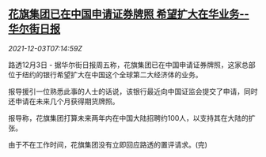 <!--1638516663000-->
[花旗集团已在中国申请证券牌照 希望扩大在华业务--华尔街日报](https://cn.reuters.com/article/citigroup-china-securities-license-wsj-1-idCNKBS2II0HA)
------

<div><i>2021-12-03T07:14:59Z</i></div><p>路透12月3日 - 据华尔街日报周五称，花旗集团已在中国申请证券牌照，这家总部位于纽约的银行希望扩大在中国这个全球第二大经济体的业务。</p><p>报导援引一位熟悉此事的人士的话说，该银行最近向中国证监会提交了申请，同时还申请在未来几个月获得期货牌照。</p><p>报导称，花旗集团打算未来两年内在中国大陆招聘约100人，以支持其在大陆的扩张。</p><p>由于不在工作时间，花旗集团没有立即回应路透的置评请求。(完)</p>
